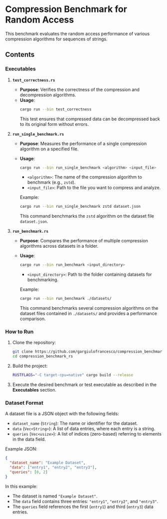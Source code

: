 # Compression Benchmark for Random Access

This benchmark evaluates the random access performance of various compression algorithms for sequences of strings.

## Contents

### Executables

1. **`test_correctness.rs`**
   - **Purpose**: Verifies the correctness of the compression and decompression algorithms.
   - **Usage**:
     ```bash
     cargo run --bin test_correctness
     ```
     This test ensures that compressed data can be decompressed back to its original form without errors.

2. **`run_single_benchmark.rs`**
   - **Purpose**: Measures the performance of a single compression algorithm on a specified file.
   - **Usage**:
     ```bash
     cargo run --bin run_single_benchmark <algorithm> <input_file>
     ```
     - `<algorithm>`: The name of the compression algorithm to benchmark (e.g., `zstd`).
     - `<input_file>`: Path to the file you want to compress and analyze.

     Example:
     ```bash
     cargo run --bin run_single_benchmark zstd dataset.json
     ```
     This command benchmarks the `zstd` algorithm on the dataset file `dataset.json`.

3. **`run_benchmark.rs`**
   - **Purpose**: Compares the performance of multiple compression algorithms across datasets in a folder.
   - **Usage**:
     ```bash
     cargo run --bin run_benchmark <input_directory>
     ```
     - `<input_directory>`: Path to the folder containing datasets for benchmarking.

     Example:
     ```bash
     cargo run --bin run_benchmark ./datasets/
     ```
     This command benchmarks several compression algorithms on the dataset files contained in `./datasets/` and provides a performance comparison.

### How to Run

1. Clone the repository:
   ```bash
   git clone https://github.com/gargiulofrancesco/compression_benchmark_rs
   cd compression_benchmark_rs
   ```

2. Build the project:
   ```bash
   RUSTFLAGS="-C target-cpu=native" cargo build --release
   ```

3. Execute the desired benchmark or test executable as described in the **Executables** section.

### Dataset Format

A dataset file is a JSON object with the following fields:

- `dataset_name` (`String`): The name or identifier for the dataset.
- `data` (`Vec<String>`): A list of data entries, where each entry is a string.
- `queries` (`Vec<usize>`): A list of indices (zero-based) referring to elements in the data field.

Example JSON:

```json
{
  "dataset_name": "Example Dataset",
  "data": ["entry1", "entry2", "entry3"],
  "queries": [0, 2]
}
```

In this example:

- The dataset is named `"Example Dataset"`.
- The `data` field contains three entries: `"entry1"`, `"entry2"`, and `"entry3"`.
- The `queries` field references the first (`entry1`) and third (`entry3`) data entries.